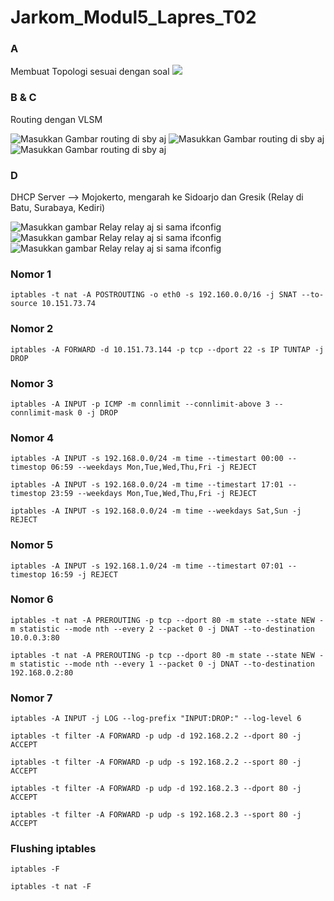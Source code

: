 # Jarkom_Modul5_Lapres_T02

### A

Membuat Topologi sesuai dengan soal
![](img/A.PNG)

### B & C

Routing dengan VLSM

![Masukkan Gambar routing di sby aj](img/B.PNG)
![Masukkan Gambar routing di sby aj](img/B1.PNG)
![Masukkan Gambar routing di sby aj](img/B2.PNG)

### D

DHCP Server --> Mojokerto, mengarah ke Sidoarjo dan Gresik
(Relay di Batu, Surabaya, Kediri)

![Masukkan gambar Relay relay aj si sama ifconfig](img/D.PNG)
![Masukkan gambar Relay relay aj si sama ifconfig](img/D1.PNG)
![Masukkan gambar Relay relay aj si sama ifconfig](img/D2.PNG)

### Nomor 1

`iptables -t nat -A POSTROUTING -o eth0 -s 192.160.0.0/16 -j SNAT --to-source 10.151.73.74`

### Nomor 2

`iptables -A FORWARD -d 10.151.73.144 -p tcp --dport 22 -s IP TUNTAP -j DROP`

### Nomor 3

`iptables -A INPUT -p ICMP -m connlimit --connlimit-above 3 --connlimit-mask 0 -j DROP`

### Nomor 4

`iptables -A INPUT -s 192.168.0.0/24 -m time --timestart 00:00 --timestop 06:59 --weekdays Mon,Tue,Wed,Thu,Fri -j REJECT`

`iptables -A INPUT -s 192.168.0.0/24 -m time --timestart 17:01 --timestop 23:59 --weekdays Mon,Tue,Wed,Thu,Fri -j REJECT`

`iptables -A INPUT -s 192.168.0.0/24 -m time --weekdays Sat,Sun -j REJECT`

### Nomor 5

`iptables -A INPUT -s 192.168.1.0/24 -m time --timestart 07:01 --timestop 16:59 -j REJECT`

### Nomor 6

`iptables -t nat -A PREROUTING -p tcp --dport 80 -m state --state NEW -m statistic --mode nth --every 2 --packet 0 -j DNAT --to-destination 10.0.0.3:80`

`iptables -t nat -A PREROUTING -p tcp --dport 80 -m state --state NEW -m statistic --mode nth --every 1 --packet 0 -j DNAT --to-destination 192.168.0.2:80`

### Nomor 7

`iptables -A INPUT -j LOG --log-prefix "INPUT:DROP:" --log-level 6`

`iptables -t filter -A FORWARD -p udp -d 192.168.2.2 --dport 80 -j ACCEPT`

`iptables -t filter -A FORWARD -p udp -s 192.168.2.2 --sport 80 -j ACCEPT`

`iptables -t filter -A FORWARD -p udp -d 192.168.2.3 --dport 80 -j ACCEPT`

`iptables -t filter -A FORWARD -p udp -s 192.168.2.3 --sport 80 -j ACCEPT`

### Flushing iptables

`iptables -F`

`iptables -t nat -F`
